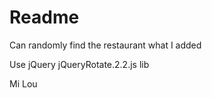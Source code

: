 Readme
=================
Can randomly find the restaurant what I added 

Use jQuery jQueryRotate.2.2.js lib

Mi Lou
